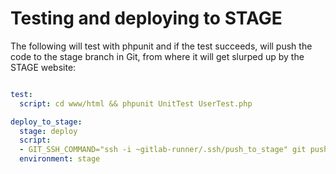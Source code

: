 # Testing and deploying to STAGE

The following will test with phpunit and if the test succeeds, will push the code to the stage branch in Git, from where it will get slurped up by the STAGE website:

```yaml

test:
  script: cd www/html && phpunit UnitTest UserTest.php

deploy_to_stage:
  stage: deploy
  script:
  - GIT_SSH_COMMAND="ssh -i ~gitlab-runner/.ssh/push_to_stage" git push --force git@gitlab.gitlabtutorial.org:root/example4.git +HEAD:stage
  environment: stage
```
